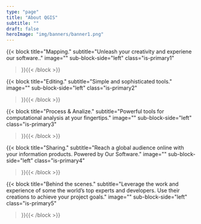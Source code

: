 ```yaml
---
type: "page"
title: "About QGIS"
subtitle: ""
draft: false
heroImage: "img/banners/banner1.png"
---
```


{{< block
    title="Mapping."
    subtitle="Unleash your creativity and experiene our software.."
    image=""
    sub-block-side="left"
    class="is-primary1"    
>}}{{< /block >}}

{{< block
    title="Editing."
    subtitle="Simple and sophisticated tools."
    image=""
    sub-block-side="left"
    class="is-primary2"    
>}}{{< /block >}}

{{< block
    title="Process & Analize."
    subtitle="Powerful tools for computational analysis at your fingertips."
    image=""
    sub-block-side="left"
    class="is-primary3"    
>}}{{< /block >}}

{{< block
    title="Sharing."
    subtitle="Reach a global audience online with your information products. Powered by Our Software."
    image=""
    sub-block-side="left"
    class="is-primary4"    
>}}{{< /block >}}

{{< block
    title="Behind the scenes."
    subtitle="Leverage the work and experience of some the world’s top experts and developers. Use their creations to achieve your project goals."
    image=""
    sub-block-side="left"
    class="is-primary5"   
>}}{{< /block >}}

